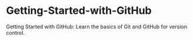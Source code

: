 # Getting-Started-with-GitHub
Getting Started with GitHub: Learn the basics of Git and GitHub for version control.
